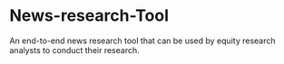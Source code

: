 # News-research-Tool
An end-to-end news research tool that can be used by equity research analysts to conduct their research.
